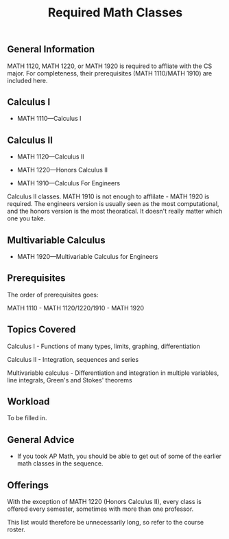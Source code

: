 ﻿---
title: Required Math Classes
layout: article
---

## General Information

MATH 1120, MATH 1220, or MATH 1920 is required to affliate with the CS major. For completeness, their prerequisites (MATH 1110/MATH 1910) are included here.

## Calculus I

 - MATH 1110—Calculus I


## Calculus II

 - MATH 1120—Calculus II

 - MATH 1220—Honors Calculus II
 
 - MATH 1910—Calculus For Engineers


Calculus II classes. MATH 1910 is not enough to afflilate - MATH 1920 is required. The engineers version is usually seen as the most computational, and the honors version is the most theoratical. It doesn't really matter which one you take.

## Multivariable Calculus

 - MATH 1920—Multivariable Calculus for Engineers

## Prerequisites

The order of prerequisites goes:

MATH 1110 - MATH 1120/1220/1910 - MATH 1920

## Topics Covered

Calculus I - Functions of many types, limits, graphing, differentiation

Calculus II - Integration, sequences and series

Multivariable calculus - Differentiation and integration in multiple variables, line integrals, Green's and Stokes' theorems

## Workload

To be filled in.

## General Advice

- If you took AP Math, you should be able to get out of some of the earlier math classes in the sequence.

## Offerings

With the exception of MATH 1220 (Honors Calculus II), every class is offered every semester, sometimes with more than one professor. 

This list would therefore be unnecessarily long, so refer to the course roster.